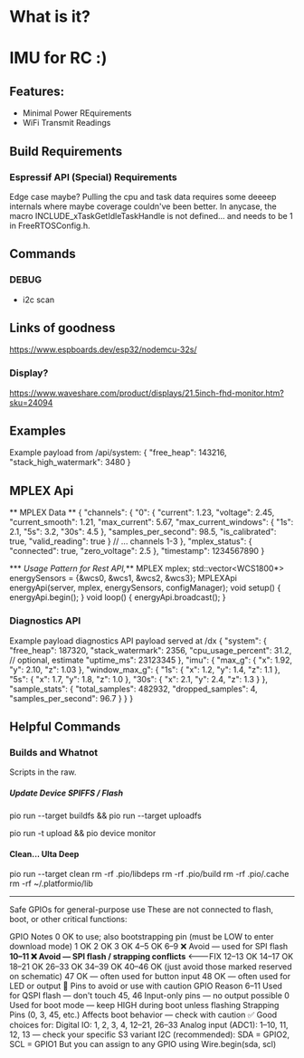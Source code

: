 # What is it?

# IMU for RC :)

## Features: 
* Minimal Power REquirements
* WiFi Transmit Readings



## Build Requirements
### Espressif API (Special) Requirements
Edge case maybe? 
Pulling the cpu and task data requires some deeeep internals where maybe coverage couldn've been better. In anycase, the macro INCLUDE_xTaskGetIdleTaskHandle is not defined... and needs to be 1 in FreeRTOSConfig.h.

## Commands
### DEBUG 
- i2c scan



## Links of goodness
https://www.espboards.dev/esp32/nodemcu-32s/

### Display? 
https://www.waveshare.com/product/displays/21.5inch-fhd-monitor.htm?sku=24094

## Examples
Example payload from /api/system:
{
  "free_heap": 143216,
  "stack_high_watermark": 3480
}

## MPLEX Api
** MPLEX Data **
{
  "channels": {
    "0": {
      "current": 1.23,
      "voltage": 2.45,
      "current_smooth": 1.21,
      "max_current": 5.67,
      "max_current_windows": {
        "1s": 2.1, "5s": 3.2, "30s": 4.5
      },
      "samples_per_second": 98.5,
      "is_calibrated": true,
      "valid_reading": true
    }
    // ... channels 1-3
  },
  "mplex_status": {
    "connected": true,
    "zero_voltage": 2.5
  },
  "timestamp": 1234567890
}

*** *Usage Pattern for Rest  API,*** 
MPLEX mplex;
std::vector<WCS1800*> energySensors = {&wcs0, &wcs1, &wcs2, &wcs3};
MPLEXApi energyApi(server, mplex, energySensors, configManager);
void setup() {
    energyApi.begin();
}
void loop() {
    energyApi.broadcast();
}


### Diagnostics API
Example payload diagnostics API payload served at /dx
{
  "system": {
    "free_heap": 187320,
    "stack_watermark": 2356,
    "cpu_usage_percent": 31.2, // optional, estimate
    "uptime_ms": 23123345
  },
  "imu": {
    "max_g": {
      "x": 1.92,
      "y": 2.10,
      "z": 1.03
    },
    "window_max_g": {
      "1s": { "x": 1.2, "y": 1.4, "z": 1.1 },
      "5s": { "x": 1.7, "y": 1.8, "z": 1.0 },
      "30s": { "x": 2.1, "y": 2.4, "z": 1.3 }
    },
    "sample_stats": {
      "total_samples": 482932,
      "dropped_samples": 4,
      "samples_per_second": 96.7
    }
  }
}

## Helpful Commands

### Builds and Whatnot
Scripts in the raw.
##### Update Device SPIFFS / Flash
pio run --target buildfs && pio run --target uploadfs

pio run -t upload && pio device monitor

#### Clean... Ulta Deep
pio run --target clean
rm -rf .pio/libdeps
rm -rf .pio/build
rm -rf .pio/.cache
rm -rf ~/.platformio/lib

___________

Safe GPIOs for general-purpose use
These are not connected to flash, boot, or other critical functions:

GPIO	Notes
0	OK to use; also bootstrapping pin (must be LOW to enter download mode)
1	OK
2	OK
3	OK
4–5	OK
6–9	❌ Avoid — used for SPI flash
**10–11	❌ Avoid — SPI flash / strapping conflicts** <---FIX
12–13	OK
14–17	OK
18–21	OK
26–33	OK 
34–39	OK
40–46	OK (just avoid those marked reserved on schematic)
47	OK — often used for button input
48	OK — often used for LED or output
🚫 Pins to avoid or use with caution
GPIO	Reason
6–11	Used for QSPI flash — don't touch
45, 46	Input-only pins — no output possible
0	Used for boot mode — keep HIGH during boot unless flashing
Strapping Pins (0, 3, 45, etc.)	Affects boot behavior — check with caution
✅ Good choices for:
Digital IO: 1, 2, 3, 4, 12–21, 26–33
Analog input (ADC1): 1–10, 11, 12, 13 — check your specific S3 variant
I2C (recommended):
SDA = GPIO2, SCL = GPIO1
But you can assign to any GPIO using Wire.begin(sda, scl)